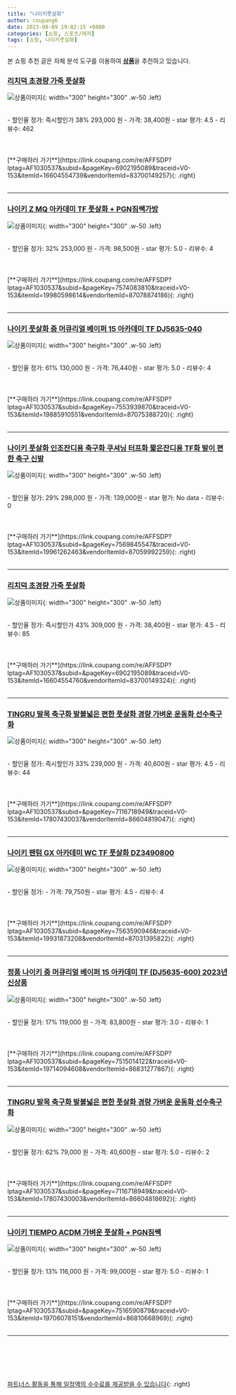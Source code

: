 ```yaml
---
title: "나이키풋살화"
author: coupang6
date: 2023-08-09 19:02:15 +0800
categories: [쇼핑, 스포츠/레저]
tags: [쇼핑, 나이키풋살화]
---
```


본 쇼핑 추천 글은 자체 분석 도구를 이용하여 [**상품**](https://link.coupang.com/a/bao1ui)을 추천하고 있습니다.

### [리치덕 초경량 가죽 풋살화](https://link.coupang.com/re/AFFSDP?lptag=AF1030537&subid=&pageKey=6902195089&traceid=V0-153&itemId=16604554739&vendorItemId=83700149257)

![상품이미지](https://thumbnail9.coupangcdn.com/thumbnails/remote/230x230ex/image/vendor_inventory/05ce/99c1a7f03d839afd98ff2f412b07091d52ae87ed38dbaaf6401960c6e5a4.jpg){: width="300" height="300" .w-50 .left}


<br>
- 할인율 정가: 즉시할인가 38%  293,000   원
- 가격: 38,400원
- star 평가: 4.5
- 리뷰수: 462
<br>
<br>
<br>
<br>
[**구매하러 가기**](https://link.coupang.com/re/AFFSDP?lptag=AF1030537&subid=&pageKey=6902195089&traceid=V0-153&itemId=16604554739&vendorItemId=83700149257){: .right}
<br>
<br>

---

### [나이키 Z MQ 아카데미 TF 풋살화 + PGN짐쌕가방](https://link.coupang.com/re/AFFSDP?lptag=AF1030537&subid=&pageKey=7574083810&traceid=V0-153&itemId=19980598614&vendorItemId=87078874186)

![상품이미지](https://thumbnail8.coupangcdn.com/thumbnails/remote/230x230ex/image/vendor_inventory/8753/84ae015886417a84db5485db20860bca3978899954a17266881b3eb0e97d.jpg){: width="300" height="300" .w-50 .left}


<br>
- 할인율 정가: 32%  253,000   원
- 가격: 98,500원
- star 평가: 5.0
- 리뷰수: 4
<br>
<br>
<br>
<br>
[**구매하러 가기**](https://link.coupang.com/re/AFFSDP?lptag=AF1030537&subid=&pageKey=7574083810&traceid=V0-153&itemId=19980598614&vendorItemId=87078874186){: .right}
<br>
<br>

---

### [나이키 풋살화 줌 머큐리얼 베이퍼 15 아카데미 TF DJ5635-040](https://link.coupang.com/re/AFFSDP?lptag=AF1030537&subid=&pageKey=7553939870&traceid=V0-153&itemId=19885910551&vendorItemId=87075388720)

![상품이미지](https://thumbnail9.coupangcdn.com/thumbnails/remote/230x230ex/image/vendor_inventory/4b66/6b1e7c4df7a1b94fcf170a34dcd917d3a7ce42c2a3693be9d47535e55714.jpg){: width="300" height="300" .w-50 .left}


<br>
- 할인율 정가: 61%  130,000   원
- 가격: 76,440원
- star 평가: 5.0
- 리뷰수: 4
<br>
<br>
<br>
<br>
[**구매하러 가기**](https://link.coupang.com/re/AFFSDP?lptag=AF1030537&subid=&pageKey=7553939870&traceid=V0-153&itemId=19885910551&vendorItemId=87075388720){: .right}
<br>
<br>

---

### [나이키 풋살화 인조잔디용 축구화 쿠셔닝 터프화 짧은잔디용 TF화 발이 편한 축구 신발](https://link.coupang.com/re/AFFSDP?lptag=AF1030537&subid=&pageKey=7569845547&traceid=V0-153&itemId=19961262463&vendorItemId=87059992259)

![상품이미지](https://thumbnail9.coupangcdn.com/thumbnails/remote/230x230ex/image/vendor_inventory/8810/fcafe64be8c6cc418219f09b70ffa0aee826f017bbde106e4e7f773958ed.jpg){: width="300" height="300" .w-50 .left}


<br>
- 할인율 정가: 29%  298,000   원
- 가격: 139,000원
- star 평가: No data
- 리뷰수: 0
<br>
<br>
<br>
<br>
[**구매하러 가기**](https://link.coupang.com/re/AFFSDP?lptag=AF1030537&subid=&pageKey=7569845547&traceid=V0-153&itemId=19961262463&vendorItemId=87059992259){: .right}
<br>
<br>

---

### [리치덕 초경량 가죽 풋살화](https://link.coupang.com/re/AFFSDP?lptag=AF1030537&subid=&pageKey=6902195089&traceid=V0-153&itemId=16604554760&vendorItemId=83700149324)

![상품이미지](https://thumbnail9.coupangcdn.com/thumbnails/remote/230x230ex/image/vendor_inventory/05ce/99c1a7f03d839afd98ff2f412b07091d52ae87ed38dbaaf6401960c6e5a4.jpg){: width="300" height="300" .w-50 .left}


<br>
- 할인율 정가: 즉시할인가 43%  309,000   원
- 가격: 38,400원
- star 평가: 4.5
- 리뷰수: 85
<br>
<br>
<br>
<br>
[**구매하러 가기**](https://link.coupang.com/re/AFFSDP?lptag=AF1030537&subid=&pageKey=6902195089&traceid=V0-153&itemId=16604554760&vendorItemId=83700149324){: .right}
<br>
<br>

---

### [TINGRU 발목 축구화 발볼넓은 편한 풋살화 경량 가벼운 운동화 선수축구화](https://link.coupang.com/re/AFFSDP?lptag=AF1030537&subid=&pageKey=7116718949&traceid=V0-153&itemId=17807430037&vendorItemId=86604819047)

![상품이미지](https://thumbnail9.coupangcdn.com/thumbnails/remote/230x230ex/image/vendor_inventory/ea40/bfdd8ba7f736e0b70147eafbb49d0e4791f8e9c7bb2d59b94b1c2c0b2d90.jpg){: width="300" height="300" .w-50 .left}


<br>
- 할인율 정가: 즉시할인가 33%  239,000   원
- 가격: 40,600원
- star 평가: 4.5
- 리뷰수: 44
<br>
<br>
<br>
<br>
[**구매하러 가기**](https://link.coupang.com/re/AFFSDP?lptag=AF1030537&subid=&pageKey=7116718949&traceid=V0-153&itemId=17807430037&vendorItemId=86604819047){: .right}
<br>
<br>

---

### [나이키 팬텀 GX 아카데미 WC TF 풋살화 DZ3490800](https://link.coupang.com/re/AFFSDP?lptag=AF1030537&subid=&pageKey=7563590946&traceid=V0-153&itemId=19931873208&vendorItemId=87031395822)

![상품이미지](https://thumbnail7.coupangcdn.com/thumbnails/remote/230x230ex/image/retail/images/2023/08/30/15/1/e4ca28e6-cc48-40a4-a056-a2bd2f54f925.jpg){: width="300" height="300" .w-50 .left}


<br>
- 할인율 정가: 
- 가격: 79,750원
- star 평가: 4.5
- 리뷰수: 4
<br>
<br>
<br>
<br>
[**구매하러 가기**](https://link.coupang.com/re/AFFSDP?lptag=AF1030537&subid=&pageKey=7563590946&traceid=V0-153&itemId=19931873208&vendorItemId=87031395822){: .right}
<br>
<br>

---

### [정품 나이키 줌 머큐리얼 베이퍼 15 아카데미 TF (DJ5635-600) 2023년 신상품](https://link.coupang.com/re/AFFSDP?lptag=AF1030537&subid=&pageKey=7515014122&traceid=V0-153&itemId=19714094608&vendorItemId=86831277867)

![상품이미지](https://thumbnail10.coupangcdn.com/thumbnails/remote/230x230ex/image/vendor_inventory/d342/833414402aea4ad260dcb25f44f43127ba4443b1b10c5b50e57a03f33378.jpg){: width="300" height="300" .w-50 .left}


<br>
- 할인율 정가: 17%  119,000   원
- 가격: 83,800원
- star 평가: 3.0
- 리뷰수: 1
<br>
<br>
<br>
<br>
[**구매하러 가기**](https://link.coupang.com/re/AFFSDP?lptag=AF1030537&subid=&pageKey=7515014122&traceid=V0-153&itemId=19714094608&vendorItemId=86831277867){: .right}
<br>
<br>

---

### [TINGRU 발목 축구화 발볼넓은 편한 풋살화 경량 가벼운 운동화 선수축구화](https://link.coupang.com/re/AFFSDP?lptag=AF1030537&subid=&pageKey=7116718949&traceid=V0-153&itemId=17807430003&vendorItemId=86604818692)

![상품이미지](https://thumbnail7.coupangcdn.com/thumbnails/remote/230x230ex/image/vendor_inventory/a77d/7389ef0c469411adfb3fe2e37b321476f1183b503e8cb0de236785fc5b6b.jpg){: width="300" height="300" .w-50 .left}


<br>
- 할인율 정가: 62%  79,000   원
- 가격: 40,600원
- star 평가: 5.0
- 리뷰수: 2
<br>
<br>
<br>
<br>
[**구매하러 가기**](https://link.coupang.com/re/AFFSDP?lptag=AF1030537&subid=&pageKey=7116718949&traceid=V0-153&itemId=17807430003&vendorItemId=86604818692){: .right}
<br>
<br>

---

### [나이키 TIEMPO ACDM 가벼운 풋살화 + PGN짐쌕](https://link.coupang.com/re/AFFSDP?lptag=AF1030537&subid=&pageKey=7516590879&traceid=V0-153&itemId=19706078151&vendorItemId=86810668969)

![상품이미지](https://thumbnail8.coupangcdn.com/thumbnails/remote/230x230ex/image/vendor_inventory/bee5/dc72e19d1ef9facc218ff334d410c14ba2e63573cdbf738fdc3ed39a6f14.jpg){: width="300" height="300" .w-50 .left}


<br>
- 할인율 정가: 13%  116,000   원
- 가격: 99,000원
- star 평가: 5.0
- 리뷰수: 1
<br>
<br>
<br>
<br>
[**구매하러 가기**](https://link.coupang.com/re/AFFSDP?lptag=AF1030537&subid=&pageKey=7516590879&traceid=V0-153&itemId=19706078151&vendorItemId=86810668969){: .right}
<br>
<br>

---
<br><br><br><br><br> [파트너스 활동을 통해 일정액의 수수료를 제공받을 수 있습니다](https://link.coupang.com/a/bao1ui){: .right}